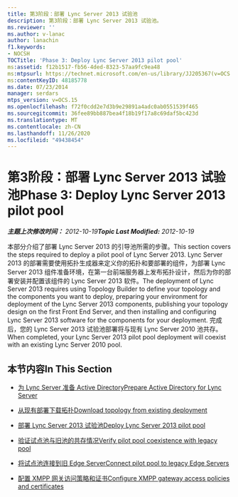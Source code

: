 ```yaml
---
title: 第3阶段：部署 Lync Server 2013 试验池
description: 第3阶段：部署 Lync Server 2013 试验池。
ms.reviewer: ''
ms.author: v-lanac
author: lanachin
f1.keywords:
- NOCSH
TOCTitle: 'Phase 3: Deploy Lync Server 2013 pilot pool'
ms:assetid: f12b1517-fb56-4ded-8323-57aa9fc9ea48
ms:mtpsurl: https://technet.microsoft.com/en-us/library/JJ205367(v=OCS.15)
ms:contentKeyID: 48185778
ms.date: 07/23/2014
manager: serdars
mtps_version: v=OCS.15
ms.openlocfilehash: f72f0cdd2e7d3b9e29891a4adc0ab0551539f465
ms.sourcegitcommit: 36fee89bb887bea4f18b19f17a8c69daf5bc423d
ms.translationtype: MT
ms.contentlocale: zh-CN
ms.lasthandoff: 11/26/2020
ms.locfileid: "49438454"
---
```

# <a name="phase-3-deploy-lync-server-2013-pilot-pool"></a><span data-ttu-id="9a041-103">第3阶段：部署 Lync Server 2013 试验池</span><span class="sxs-lookup"><span data-stu-id="9a041-103">Phase 3: Deploy Lync Server 2013 pilot pool</span></span>

<div data-xmlns="http://www.w3.org/1999/xhtml">

<div class="topic" data-xmlns="http://www.w3.org/1999/xhtml" data-msxsl="urn:schemas-microsoft-com:xslt" data-cs="https://msdn.microsoft.com/">

<div data-asp="https://msdn2.microsoft.com/asp">



</div>

<div id="mainSection">

<div id="mainBody"><span data-ttu-id="9a041-104">

<span> </span></span><span class="sxs-lookup"><span data-stu-id="9a041-104">

<span> </span></span></span>

<span data-ttu-id="9a041-105">_**主题上次修改时间：** 2012-10-19_</span><span class="sxs-lookup"><span data-stu-id="9a041-105">_**Topic Last Modified:** 2012-10-19_</span></span>

<span data-ttu-id="9a041-106">本部分介绍了部署 Lync Server 2013 的引导池所需的步骤。</span><span class="sxs-lookup"><span data-stu-id="9a041-106">This section covers the steps required to deploy a pilot pool of Lync Server 2013.</span></span> <span data-ttu-id="9a041-107">Lync Server 2013 的部署需要使用拓扑生成器来定义你的拓扑和要部署的组件，为部署 Lync Server 2013 组件准备环境，在第一台前端服务器上发布拓扑设计，然后为你的部署安装并配置该组件的 Lync Server 2013 软件。</span><span class="sxs-lookup"><span data-stu-id="9a041-107">The deployment of Lync Server 2013 requires using Topology Builder to define your topology and the components you want to deploy, preparing your environment for deployment of the Lync Server 2013 components, publishing your topology design on the first Front End Server, and then installing and configuring Lync Server 2013 software for the components for your deployment.</span></span> <span data-ttu-id="9a041-108">完成后，您的 Lync Server 2013 试验池部署将与现有 Lync Server 2010 池共存。</span><span class="sxs-lookup"><span data-stu-id="9a041-108">When completed, your Lync Server 2013 pilot pool deployment will coexist with an existing Lync Server 2010 pool.</span></span>

<div>

## <a name="in-this-section"></a><span data-ttu-id="9a041-109">本节内容</span><span class="sxs-lookup"><span data-stu-id="9a041-109">In This Section</span></span>

  - [<span data-ttu-id="9a041-110">为 Lync Server 准备 Active Directory</span><span class="sxs-lookup"><span data-stu-id="9a041-110">Prepare Active Directory for Lync Server</span></span>](prepare-active-directory-for-lync-server.md)

  - [<span data-ttu-id="9a041-111">从现有部署下载拓扑</span><span class="sxs-lookup"><span data-stu-id="9a041-111">Download topology from existing deployment</span></span>](download-topology-from-existing-deployment.md)

  - [<span data-ttu-id="9a041-112">部署 Lync Server 2013 试验池</span><span class="sxs-lookup"><span data-stu-id="9a041-112">Deploy Lync Server 2013 pilot pool</span></span>](deploy-lync-server-2013-pilot-pool.md)

  - [<span data-ttu-id="9a041-113">验证试点池与旧池的共存情况</span><span class="sxs-lookup"><span data-stu-id="9a041-113">Verify pilot pool coexistence with legacy pool</span></span>](verify-pilot-pool-coexistence-with-legacy-pool.md)

  - [<span data-ttu-id="9a041-114">将试点池连接到旧 Edge Server</span><span class="sxs-lookup"><span data-stu-id="9a041-114">Connect pilot pool to legacy Edge Servers</span></span>](connect-pilot-pool-to-legacy-edge-servers.md)

  - [<span data-ttu-id="9a041-115">配置 XMPP 网关访问策略和证书</span><span class="sxs-lookup"><span data-stu-id="9a041-115">Configure XMPP gateway access policies and certificates</span></span>](configure-xmpp-gateway-access-policies-and-certificates.md)

<span data-ttu-id="9a041-116"></div>

</div>

<span> </span>

</div>

</div>

</span><span class="sxs-lookup"><span data-stu-id="9a041-116"></div>

</div>

<span> </span>

</div>

</div>

</span></span></div>

